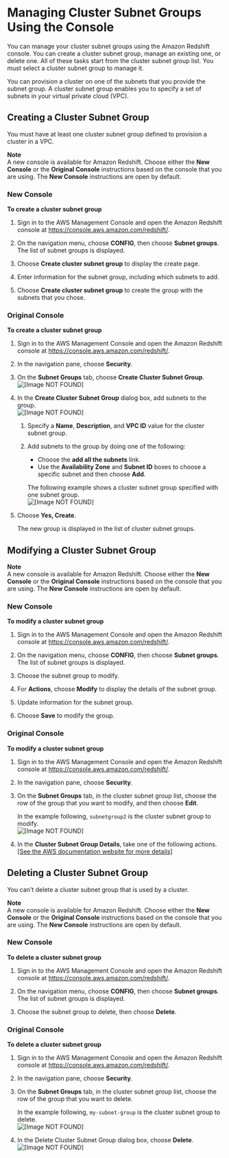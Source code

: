 # Managing Cluster Subnet Groups Using the Console<a name="managing-cluster-subnet-group-console"></a>

You can manage your cluster subnet groups using the Amazon Redshift console\. You can create a cluster subnet group, manage an existing one, or delete one\. All of these tasks start from the cluster subnet group list\. You must select a cluster subnet group to manage it\.

You can provision a cluster on one of the subnets that you provide the subnet group\. A cluster subnet group enables you to specify a set of subnets in your virtual private cloud \(VPC\)\. 

## Creating a Cluster Subnet Group<a name="create-cluster-subnet-group"></a>

You must have at least one cluster subnet group defined to provision a cluster in a VPC\.

**Note**  
A new console is available for Amazon Redshift\. Choose either the **New Console** or the **Original Console** instructions based on the console that you are using\. The **New Console** instructions are open by default\.

### New Console<a name="cluster-subnet-create"></a>

**To create a cluster subnet group**

1. Sign in to the AWS Management Console and open the Amazon Redshift console at [https://console\.aws\.amazon\.com/redshift/](https://console.aws.amazon.com/redshift/)\.

1. On the navigation menu, choose **CONFIG**, then choose **Subnet groups**\. The list of subnet groups is displayed\. 

1. Choose **Create cluster subnet group** to display the create page\. 

1. Enter information for the subnet group, including which subnets to add\. 

1. Choose **Create cluster subnet group** to create the group with the subnets that you chose\. 

### Original Console<a name="cluster-subnet-create-originalconsole"></a><a name="create-cluster-subnet-group-task"></a>

**To create a cluster subnet group**

1. Sign in to the AWS Management Console and open the Amazon Redshift console at [https://console\.aws\.amazon\.com/redshift/](https://console.aws.amazon.com/redshift/)\.

1. In the navigation pane, choose **Security**\.

1. On the **Subnet Groups** tab, choose **Create Cluster Subnet Group**\.  
![\[Image NOT FOUND\]](http://docs.aws.amazon.com/redshift/latest/mgmt/images/subnet-group-create-05.png)

1. In the **Create Cluster Subnet Group** dialog box, add subnets to the group\.  
![\[Image NOT FOUND\]](http://docs.aws.amazon.com/redshift/latest/mgmt/images/subnet-group-create-10.png)

   1. Specify a **Name**, **Description**, and **VPC ID** value for the cluster subnet group\.

   1. Add subnets to the group by doing one of the following:
      + Choose the **add all the subnets** link\.
      + Use the **Availability Zone** and **Subnet ID** boxes to choose a specific subnet and then choose **Add**\.

      The following example shows a cluster subnet group specified with one subnet group\.  
![\[Image NOT FOUND\]](http://docs.aws.amazon.com/redshift/latest/mgmt/images/subnet-group-create-20.png)

1. Choose **Yes, Create**\.

   The new group is displayed in the list of cluster subnet groups\.

## Modifying a Cluster Subnet Group<a name="describe-cluster-subnet-group"></a>

**Note**  
A new console is available for Amazon Redshift\. Choose either the **New Console** or the **Original Console** instructions based on the console that you are using\. The **New Console** instructions are open by default\.

### New Console<a name="cluster-subnet-modify"></a>

**To modify a cluster subnet group**

1. Sign in to the AWS Management Console and open the Amazon Redshift console at [https://console\.aws\.amazon\.com/redshift/](https://console.aws.amazon.com/redshift/)\.

1. On the navigation menu, choose **CONFIG**, then choose **Subnet groups**\. The list of subnet groups is displayed\. 

1. Choose the subnet group to modify\. 

1. For **Actions**, choose **Modify** to display the details of the subnet group\. 

1. Update information for the subnet group\. 

1. Choose **Save** to modify the group\. 

### Original Console<a name="cluster-subnet-modify-originalconsole"></a><a name="describe-cluster-subnet-group-task"></a>

**To modify a cluster subnet group**

1. Sign in to the AWS Management Console and open the Amazon Redshift console at [https://console\.aws\.amazon\.com/redshift/](https://console.aws.amazon.com/redshift/)\.

1. In the navigation pane, choose **Security**\.

1. On the **Subnet Groups** tab, in the cluster subnet group list, choose the row of the group that you want to modify, and then choose **Edit**\.

   In the example following, `subnetgroup2` is the cluster subnet group to modify\.  
![\[Image NOT FOUND\]](http://docs.aws.amazon.com/redshift/latest/mgmt/images/subnet-group-modify-10.png)

1. In the **Cluster Subnet Group Details**, take one of the following actions\.    
[\[See the AWS documentation website for more details\]](http://docs.aws.amazon.com/redshift/latest/mgmt/managing-cluster-subnet-group-console.html)

## Deleting a Cluster Subnet Group<a name="modify-cluster-subnet-group"></a>

You can't delete a cluster subnet group that is used by a cluster\.

**Note**  
A new console is available for Amazon Redshift\. Choose either the **New Console** or the **Original Console** instructions based on the console that you are using\. The **New Console** instructions are open by default\.

### New Console<a name="cluster-subnet-delete"></a>

**To delete a cluster subnet group**

1. Sign in to the AWS Management Console and open the Amazon Redshift console at [https://console\.aws\.amazon\.com/redshift/](https://console.aws.amazon.com/redshift/)\.

1. On the navigation menu, choose **CONFIG**, then choose **Subnet groups**\. The list of subnet groups is displayed\. 

1. Choose the subnet group to delete, then choose **Delete**\. 

### Original Console<a name="cluster-subnet-delete-originalconsole"></a><a name="delete-cluster-subnet-group-task"></a>

**To delete a cluster subnet group**

1. Sign in to the AWS Management Console and open the Amazon Redshift console at [https://console\.aws\.amazon\.com/redshift/](https://console.aws.amazon.com/redshift/)\.

1. In the navigation pane, choose **Security**\.

1. On the **Subnet Groups** tab, in the cluster subnet group list, choose the row of the group that you want to delete\.

   In the example following, `my-subnet-group` is the cluster subnet group to delete\.  
![\[Image NOT FOUND\]](http://docs.aws.amazon.com/redshift/latest/mgmt/images/subnet-group-delete-10.png)

1. In the Delete Cluster Subnet Group dialog box, choose **Delete**\.  
![\[Image NOT FOUND\]](http://docs.aws.amazon.com/redshift/latest/mgmt/images/subnet-group-delete-20.png)